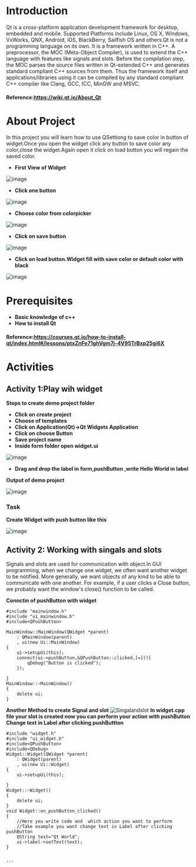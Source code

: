 # Introduction 
Qt is a cross-platform application development framework for desktop, embedded and mobile. Supported Platforms include Linux, OS X, Windows, VxWorks, QNX, Android, iOS, BlackBerry, Sailfish OS and others.Qt is not a programming language on its own. It is a framework written in C++. A preprocessor, the MOC (Meta-Object Compiler), is used to extend the C++ language with features like signals and slots. Before the compilation step, the MOC parses the source files written in Qt-extended C++ and generates standard compliant C++ sources from them. Thus the framework itself and applications/libraries using it can be compiled by any standard compliant C++ compiler like Clang, GCC, ICC, MinGW and MSVC.
#### Reference:https://wiki.qt.io/About_Qt
# About Project
In this project you will learn how to use QSettiong to save color in button of widget.Once you open the widget  click any button to save color any color,close the widget.Again open it click on load  button you will regain the saved color.
* **First View of Widget**

![image](https://user-images.githubusercontent.com/120928669/209430794-12356762-8ab3-45b5-93f5-7689e4d7b3c8.png)
* **Click one button**

![image](https://user-images.githubusercontent.com/120928669/209430954-aba26a37-9885-4665-9103-c0302eaa8e49.png)

* **Choose color from colorpicker**

![image](https://user-images.githubusercontent.com/120928669/209431037-9f567ee6-04f1-4311-8e5a-5892f032600d.png)

* **Click on save button**

![image](https://user-images.githubusercontent.com/120928669/209431378-c3893ba3-afa0-4c3a-9370-1aca14aeb7cb.png)

* **Click on load button.Widget fill with save color or default color with black**

![image](https://user-images.githubusercontent.com/120928669/209431513-012a2c03-7a3c-4515-889d-5ec8a4c896b6.png)
# Prerequisites
* **Basic knowledge of c++**
* **How to install Qt**
#### Reference:https://courses.qt.io/how-to-install-qt/index.html#/lessons/ptxZnFe71ghVgm7j-4V95TrBxp25gi6X
# Activities
## Activity 1:Play wih widget
**Steps to create demo project folder**
*  **Click on create project**
*  **Choose of templates**
*  **Click on Application(Qt)->Qt Widgets Application**
*  **Click on choose Button**
*  **Save project name**
*  **Inside form folder open widget.ui**

![image](https://user-images.githubusercontent.com/120928669/209432581-a13ae8ab-77ca-49ff-b837-2290234b8b3b.png) 
* **Drag and drop the label in form,pushButton ,write Hello World in label**


**Output of demo project**

![image](https://user-images.githubusercontent.com/120928669/209432706-f1c82c06-5036-448b-892e-953357528f09.png)
### Task
**Create Widget with push button like this**

![image](https://user-images.githubusercontent.com/120928669/209433055-774e07a3-7033-4c1c-9e2e-fd8c2a997019.png)
## Activity 2: Working with singals and slots
Signals and slots are used for communication with object.In GUI programming, when we change one widget, we often want another widget to be notified. More generally, we want objects of any kind to be able to communicate with one another. For example, if a user clicks a Close button, we probably want the window's close() function to be called.

**Connctin of pushButton with widget**
```
#include "mainwindow.h"
#include "ui_mainwindow.h"
#include<QPushButton>

MainWindow::MainWindow(QWidget *parent)
    : QMainWindow(parent)
    , ui(new Ui::MainWindow)
{
    ui->setupUi(this);
    connect(ui->pushButton,&QPushButton::clicked,[=](){
        qDebug("Button is clicked");
    });

}
MainWindow::~MainWindow()
{
    delete ui;
}

```
**Another Method to create Signal and slot**
![Singalandslot](https://user-images.githubusercontent.com/120928669/209438440-85d880bc-ef6b-4769-baba-767d5ddc20c2.png)
**In widget.cpp file your slot is created now you can perform your action with pushButton**
**Change text in Label after clicking pushButtton**

```
#include "widget.h"
#include "ui_widget.h"
#include<QPushButton>
#include<QDebug>
Widget::Widget(QWidget *parent)
    : QWidget(parent)
    , ui(new Ui::Widget)
{
    ui->setupUi(this);

}
Widget::~Widget()
{
    delete ui;
}
void Widget::on_pushButton_clicked()
{
    //Here you write code and  which action you want to perform
    //Take example you want change text in Label after clicking pushButton
    QString text="Qt World";
    ui->label->setText(text);
}


'''









